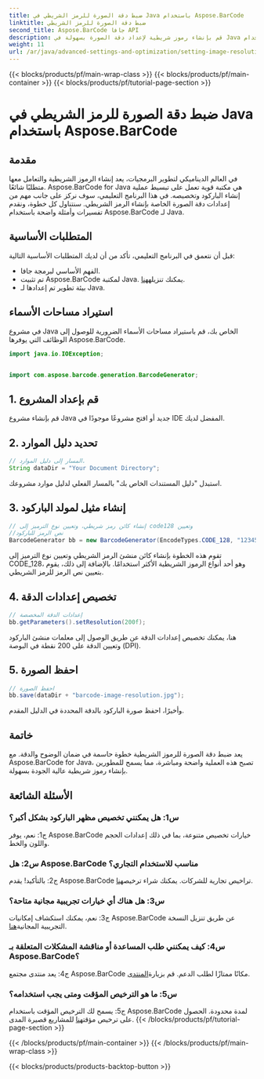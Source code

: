 ```yaml
---
title: ضبط دقة الصورة للرمز الشريطي في Java باستخدام Aspose.BarCode
linktitle: ضبط دقة الصورة للرمز الشريطي
second_title: Aspose.BarCode جافا API
description: قم بإنشاء رموز شريطية لإعداد دقة الصورة بسهولة في Java باستخدام Aspose.BarCode. تخصيص الإعدادات للوضوح والدقة.
weight: 11
url: /ar/java/advanced-settings-and-optimization/setting-image-resolution-barcode/
---
```


{{< blocks/products/pf/main-wrap-class >}}
{{< blocks/products/pf/main-container >}}
{{< blocks/products/pf/tutorial-page-section >}}

# ضبط دقة الصورة للرمز الشريطي في Java باستخدام Aspose.BarCode

## مقدمة

في العالم الديناميكي لتطوير البرمجيات، يعد إنشاء الرموز الشريطية والتعامل معها متطلبًا شائعًا. Aspose.BarCode for Java هي مكتبة قوية تعمل على تبسيط عملية إنشاء الباركود وتخصيصه. في هذا البرنامج التعليمي، سوف نركز على جانب مهم من إعدادات دقة الصورة الخاصة بإنشاء الرمز الشريطي. سنتناول كل خطوة، ونقدم تفسيرات وأمثلة واضحة باستخدام Aspose.BarCode لـ Java.

## المتطلبات الأساسية

قبل أن نتعمق في البرنامج التعليمي، تأكد من أن لديك المتطلبات الأساسية التالية:

- الفهم الأساسي لبرمجة جافا.
-  تم تثبيت Aspose.BarCode لمكتبة Java. يمكنك تنزيله[هنا](https://releases.aspose.com/barcode/java/).
- بيئة تطوير تم إعدادها لـ Java.

## استيراد مساحات الأسماء

في مشروع Java الخاص بك، قم باستيراد مساحات الأسماء الضرورية للوصول إلى الوظائف التي يوفرها Aspose.BarCode.

```java
import java.io.IOException;


import com.aspose.barcode.generation.BarcodeGenerator;
```

## 1. قم بإعداد المشروع

قم بإنشاء مشروع Java جديد أو افتح مشروعًا موجودًا في IDE المفضل لديك.

## 2. تحديد دليل الموارد

```java
// المسار إلى دليل الموارد.
String dataDir = "Your Document Directory";
```

استبدل "دليل المستندات الخاص بك" بالمسار الفعلي لدليل موارد مشروعك.

## 3. إنشاء مثيل لمولد الباركود

```java
// إنشاء كائن رمز شريطي، وتعيين نوع الترميز إلى code128 وتعيين
//نص الرمز للباركود
BarcodeGenerator bb = new BarcodeGenerator(EncodeTypes.CODE_128, "1234567");
```

تقوم هذه الخطوة بإنشاء كائن منشئ الرمز الشريطي وتعيين نوع الترميز إلى CODE_128، وهو أحد أنواع الرموز الشريطية الأكثر استخدامًا. بالإضافة إلى ذلك، يقوم بتعيين نص الرمز للرمز الشريطي.

## 4. تخصيص إعدادات الدقة

```java
// إعدادات الدقة المخصصة
bb.getParameters().setResolution(200f);
```

هنا، يمكنك تخصيص إعدادات الدقة عن طريق الوصول إلى معلمات منشئ الباركود وتعيين الدقة على 200 نقطة في البوصة (DPI).

## 5. احفظ الصورة

```java
// احفظ الصورة
bb.save(dataDir + "barcode-image-resolution.jpg");
```

وأخيرًا، احفظ صورة الباركود بالدقة المحددة في الدليل المقدم.

## خاتمة

يعد ضبط دقة الصورة للرموز الشريطية خطوة حاسمة في ضمان الوضوح والدقة. مع Aspose.BarCode for Java، تصبح هذه العملية واضحة ومباشرة، مما يسمح للمطورين بإنشاء رموز شريطية عالية الجودة بسهولة.

## الأسئلة الشائعة

### س1: هل يمكنني تخصيص مظهر الباركود بشكل أكبر؟

ج1: نعم، يوفر Aspose.BarCode خيارات تخصيص متنوعة، بما في ذلك إعدادات الحجم واللون والخط.

### س2: هل Aspose.BarCode مناسب للاستخدام التجاري؟

 ج2: بالتأكيد! يقدم Aspose.BarCode تراخيص تجارية للشركات. يمكنك شراء ترخيص[هنا](https://purchase.aspose.com/buy).

### س3: هل هناك أي خيارات تجريبية مجانية متاحة؟

 ج3: نعم، يمكنك استكشاف إمكانيات Aspose.BarCode عن طريق تنزيل النسخة التجريبية المجانية[هنا](https://releases.aspose.com/).

### س4: كيف يمكنني طلب المساعدة أو مناقشة المشكلات المتعلقة بـ Aspose.BarCode؟

 ج4: يعد منتدى مجتمع Aspose.BarCode مكانًا ممتازًا لطلب الدعم. قم بزيارة[المنتدى](https://forum.aspose.com/c/barcode/13).

### س5: ما هو الترخيص المؤقت ومتى يجب استخدامه؟

 ج5: يسمح لك الترخيص المؤقت باستخدام Aspose.BarCode لمدة محدودة. الحصول على ترخيص مؤقت[هنا](https://purchase.aspose.com/temporary-license/) للمشاريع قصيرة المدى.
{{< /blocks/products/pf/tutorial-page-section >}}

{{< /blocks/products/pf/main-container >}}
{{< /blocks/products/pf/main-wrap-class >}}

{{< blocks/products/products-backtop-button >}}
